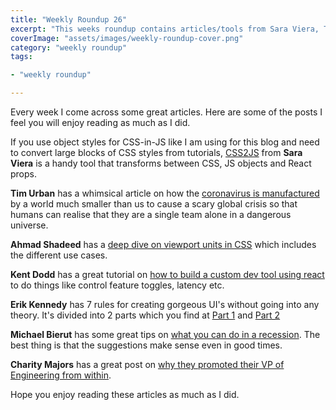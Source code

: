```yaml
---
title: "Weekly Roundup 26"
excerpt: "This weeks roundup contains articles/tools from Sara Viera, Tim Urban, Kent Dodd, Erik Kennedy, Michael Bierut and Charity Majors"
coverImage: "assets/images/weekly-roundup-cover.png"
category: "weekly roundup"
tags:

- "weekly roundup"

---
```


Every week I come across some great articles. Here are some of the posts I feel you will enjoy reading as much as I did.

If you use object styles for CSS-in-JS like I am using for this blog and need to convert large blocks of CSS styles from tutorials, [CSS2JS](https://css2js.dotenv.dev/) from **Sara Viera** is a handy tool that transforms between CSS, JS objects and React props.

**Tim Urban** has a whimsical article on how the [coronavirus is manufactured](https://waitbutwhy.com/2020/03/my-morning.html) by a world much smaller than us to cause a scary global crisis so that humans can realise that they are a single team alone in a dangerous universe.

**Ahmad Shadeed** has a [deep dive on viewport units in CSS](https://ishadeed.com/article/viewport-units/) which includes the different use cases.

**Kent Dodd** has a great tutorial on [how to build a custom dev tool using react](https://kentcdodds.com/blog/make-your-own-dev-tools) to do things like control feature toggles, latency etc.

**Erik Kennedy** has 7 rules for creating gorgeous UI's without going into any theory. It's divided into 2 parts which you find at [Part 1](https://learnui.design/blog/7-rules-for-creating-gorgeous-ui-part-1.html) and [Part 2](https://learnui.design/blog/7-rules-for-creating-gorgeous-ui-part-2.html)

**Michael Bierut** has some great tips on [what you can do in a recession](https://designobserver.com/feature/designing-through-the-recession/7177). The best thing is that the suggestions make sense even in good times.

**Charity Majors** has a great post on [why they promoted their VP of Engineering from within](https://www.honeycomb.io/blog/honeycomb-welcomes-new-vp-engineering-why-its-so-important-to-look-inside-your-org-before-you-look-outside/).

Hope you enjoy reading these articles as much as I did.
